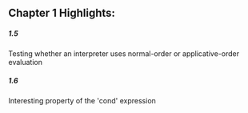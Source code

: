## Chapter 1 Highlights:

##### 1.5 
Testing whether an interpreter uses normal-order or applicative-order evaluation

##### 1.6
Interesting property of the 'cond' expression
